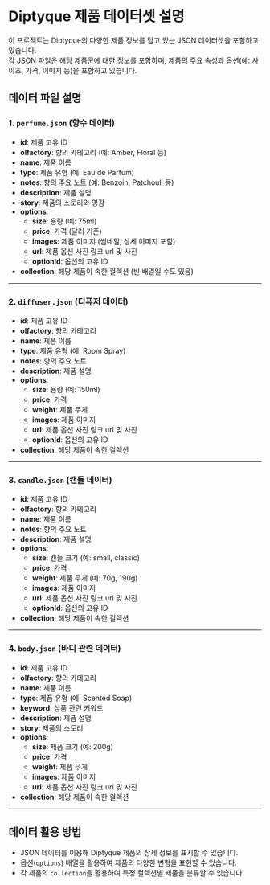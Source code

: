 # Diptyque 제품 데이터셋 설명

이 프로젝트는 Diptyque의 다양한 제품 정보를 담고 있는 JSON 데이터셋을 포함하고 있습니다.  
각 JSON 파일은 해당 제품군에 대한 정보를 포함하며, 제품의 주요 속성과 옵션(예: 사이즈, 가격, 이미지 등)을 포함하고 있습니다.

## 데이터 파일 설명

### 1. `perfume.json` (향수 데이터)

-   **id**: 제품 고유 ID
-   **olfactory**: 향의 카테고리 (예: Amber, Floral 등)
-   **name**: 제품 이름
-   **type**: 제품 유형 (예: Eau de Parfum)
-   **notes**: 향의 주요 노트 (예: Benzoin, Patchouli 등)
-   **description**: 제품 설명
-   **story**: 제품의 스토리와 영감
-   **options**:
    -   **size**: 용량 (예: 75ml)
    -   **price**: 가격 (달러 기준)
    -   **images**: 제품 이미지 (썸네일, 상세 이미지 포함)
    -   **url**: 제품 옵션 사진 링크 url 밎 사진
    -   **optionId**: 옵션의 고유 ID
-   **collection**: 해당 제품이 속한 컬렉션 (빈 배열일 수도 있음)

---

### 2. `diffuser.json` (디퓨저 데이터)

-   **id**: 제품 고유 ID
-   **olfactory**: 향의 카테고리
-   **name**: 제품 이름
-   **type**: 제품 유형 (예: Room Spray)
-   **notes**: 향의 주요 노트
-   **description**: 제품 설명
-   **options**:
    -   **size**: 용량 (예: 150ml)
    -   **price**: 가격
    -   **weight**: 제품 무게
    -   **images**: 제품 이미지
    -   **url**: 제품 옵션 사진 링크 url 밎 사진
    -   **optionId**: 옵션의 고유 ID
-   **collection**: 해당 제품이 속한 컬렉션

---

### 3. `candle.json` (캔들 데이터)

-   **id**: 제품 고유 ID
-   **olfactory**: 향의 카테고리
-   **name**: 제품 이름
-   **notes**: 향의 주요 노트
-   **description**: 제품 설명
-   **options**:
    -   **size**: 캔들 크기 (예: small, classic)
    -   **price**: 가격
    -   **weight**: 제품 무게 (예: 70g, 190g)
    -   **images**: 제품 이미지
    -   **url**: 제품 옵션 사진 링크 url 밎 사진
    -   **optionId**: 옵션의 고유 ID
-   **collection**: 해당 제품이 속한 컬렉션

---

### 4. `body.json` (바디 관련 데이터)

-   **id**: 제품 고유 ID
-   **olfactory**: 향의 카테고리
-   **name**: 제품 이름
-   **type**: 제품 유형 (예: Scented Soap)
-   **keyword**: 상품 관련 키워드
-   **description**: 제품 설명
-   **story**: 제품의 스토리
-   **options**:
    -   **size**: 제품 크기 (예: 200g)
    -   **price**: 가격
    -   **weight**: 제품 무게
    -   **images**: 제품 이미지
    -   **url**: 제품 옵션 사진 링크 url 밎 사진
-   **collection**: 해당 제품이 속한 컬렉션

---

## 데이터 활용 방법

-   JSON 데이터를 이용해 Diptyque 제품의 상세 정보를 표시할 수 있습니다.
-   옵션(`options`) 배열을 활용하여 제품의 다양한 변형을 표현할 수 있습니다.
-   각 제품의 `collection`을 활용하여 특정 컬렉션별 제품을 분류할 수 있습니다.
